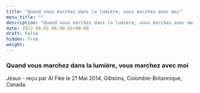 ```yaml
---
title: "Quand vous marchez dans la lumière, vous marchez avec moi"
menu_title: ""
description: "Quand vous marchez dans la lumière, vous marchez avec moi"
date: 2022-06-01 06:00:01+00:98
draft: False
hidden: True
weight:
---
```

### Quand vous marchez dans la lumière, vous marchez avec moi

Jésus - reçu par Al Fike le 21 Mai 2014, Gibsons, Colombie-Britannique, Canada.



